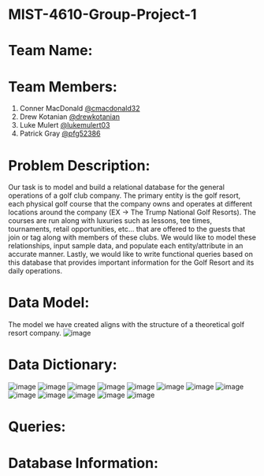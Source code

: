 # MIST-4610-Group-Project-1

# Team Name:

# Team Members:
1. Conner MacDonald [@cmacdonald32](https://github.com/cmacdonald32)
2. Drew Kotanian [@drewkotanian](https://github.com/drewkotanian)
3. Luke Mulert [@lukemulert03](https://github.com/lukemulert03)
4. Patrick Gray [@pfg52386](https://github.com/pfg52386)

# Problem Description:
Our task is to model and build a relational database for the general operations of a golf club company. The primary entity is the golf resort, each physical golf course that the company owns and operates at different locations around the company (EX -> The Trump National Golf Resorts). The courses are run along with luxuries such as lessons, tee times, tournaments, retail opportunities, etc... that are offered to the guests that join or tag along with members of these clubs. We would like to model these relationships, input sample data, and populate each entity/attribute in an accurate manner. Lastly, we would like to write functional queries based on this database that provides important information for the Golf Resort and its daily operations.

# Data Model:
The model we have created aligns with the structure of a theoretical golf resort company. 
![image](https://github.com/cmacdonald32/MIST-4610-Group-Project-1/assets/148258205/52ac3594-baad-4bd7-a52d-7833570aaf8c)

# Data Dictionary: 
![image](https://github.com/cmacdonald32/MIST-4610-Group-Project-1/assets/148248175/2e253ef1-58a0-4c68-b735-bc8083c2d6ea)
![image](https://github.com/cmacdonald32/MIST-4610-Group-Project-1/assets/148248175/2075fd81-3099-4b7d-ba0a-c140d759e417)
![image](https://github.com/cmacdonald32/MIST-4610-Group-Project-1/assets/148248175/0bc39f59-e491-4428-ad95-4c4087447f24)
![image](https://github.com/cmacdonald32/MIST-4610-Group-Project-1/assets/148248175/965264a5-5685-404f-ab01-64ac5d9a908e)
![image](https://github.com/cmacdonald32/MIST-4610-Group-Project-1/assets/148248175/9529a9f5-7ba7-485d-bc39-aaf9046afbde)
![image](https://github.com/cmacdonald32/MIST-4610-Group-Project-1/assets/148248175/e93d1ac6-0681-4372-b753-c81a298ade91)
![image](https://github.com/cmacdonald32/MIST-4610-Group-Project-1/assets/148248175/b3d2ce22-483a-44d1-acff-26281812fe62)
![image](https://github.com/cmacdonald32/MIST-4610-Group-Project-1/assets/148248175/e2d376e7-cdd0-4d84-b722-d4ea5dd7581d)
![image](https://github.com/cmacdonald32/MIST-4610-Group-Project-1/assets/148248175/97a01cbb-b37f-44d8-81a3-597fa6de0d33)
![image](https://github.com/cmacdonald32/MIST-4610-Group-Project-1/assets/148248175/3226bc62-bc43-41fc-bf8d-b23bd89f4d5c)
![image](https://github.com/cmacdonald32/MIST-4610-Group-Project-1/assets/148248175/df38f8e8-f7c5-44ee-b222-ff6915fccb4b)
![image](https://github.com/cmacdonald32/MIST-4610-Group-Project-1/assets/148248175/357995d5-31a5-4252-8c57-091d3ffa64e0)
![image](https://github.com/cmacdonald32/MIST-4610-Group-Project-1/assets/148248175/95357a88-fbd0-4b11-b582-1ba6c0acdbb7)

# Queries:

# Database Information:
